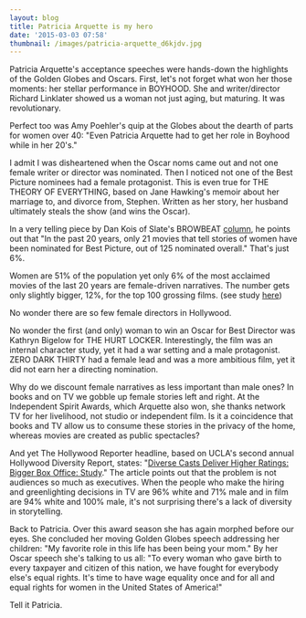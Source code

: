 ```yaml
---
layout: blog
title: Patricia Arquette is my hero
date: '2015-03-03 07:58'
thumbnail: /images/patricia-arquette_d6kjdv.jpg
---
```

Patricia Arquette's acceptance speeches were hands-down the highlights of the Golden Globes and Oscars. First, let's not forget what won her those moments: her stellar performance in BOYHOOD. She and writer/director Richard Linklater showed us a woman not just aging, but maturing. It was revolutionary.

Perfect too was Amy Poehler's quip at the Globes about the dearth of parts for women over 40: "Even Patricia Arquette had to get her role in Boyhood while in her 20's."

I admit I was disheartened when the Oscar noms came out and not one female writer or director was nominated. Then I noticed not one of the Best Picture nominees had a female protagonist. This is even true for THE THEORY OF EVERYTHING, based on Jane Hawking's memoir about her marriage to, and divorce from, Stephen. Written as her story, her husband ultimately steals the show (and wins the Oscar).

In a very telling piece by Dan Kois of Slate's BROWBEAT [column](http://www.slate.com/blogs/browbeat/2015/01/15/wild_oscar_snub_reese_witherspoon_and_laura_dern_got_nominated_but_movie.html), he points out that "In the past 20 years, only 21 movies that tell stories of women have been nominated for Best Picture, out of 125 nominated overall." That's just 6%.

Women are 51% of the population yet only 6% of the most acclaimed movies of the last 20 years are female-driven narratives. The number gets only slightly bigger, 12%, for the top 100 grossing films. (see study [here](http://www.indiewire.com/article/sorry-ladies-study-on-women-in-film-and-television-confirms-the-worst-20150210))

No wonder there are so few female directors in Hollywood.

No wonder the first (and only) woman to win an Oscar for Best Director was Kathryn Bigelow for THE HURT LOCKER. Interestingly, the film was an internal character study, yet it had a war setting and a male protagonist. ZERO DARK THIRTY had a female lead and was a more ambitious film, yet it did not earn her a directing nomination.

Why do we discount female narratives as less important than male ones? In books and on TV we gobble up female stories left and right. At the Independent Spirit Awards, which Arquette also won, she thanks network TV for her livelihood, not studio or independent film. Is it a coincidence that books and TV allow us to consume these stories in the privacy of the home, whereas movies are created as public spectacles?

And yet The Hollywood Reporter headline, based on UCLA's second annual Hollywood Diversity Report, states: "[Diverse Casts Deliver Higher Ratings: Bigger Box Office: Study](http://www.hollywoodreporter.com/news/diverse-casts-deliver-higher-ratings-777428)." The article points out that the problem is not audiences so much as executives. When the people who make the hiring and greenlighting decisions in TV are 96% white and 71% male and in film are 94% white and 100% male, it's not surprising there's a lack of diversity in storytelling.

Back to Patricia. Over this award season she has again morphed before our eyes. She concluded her moving Golden Globes speech addressing her children: "My favorite role in this life has been being your mom." By her Oscar speech she's talking to us all: "To every woman who gave birth to every taxpayer and citizen of this nation, we have fought for everybody else's equal rights. It's time to have wage equality once and for all and equal rights for women in the United States of America!"

Tell it Patricia.